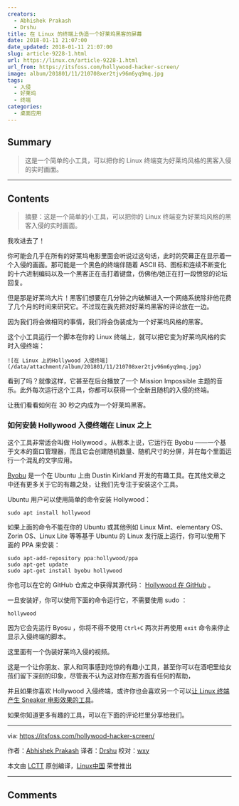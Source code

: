 ```yaml
---
creators:
  - Abhishek Prakash
  - Drshu
title: 在 Linux 的终端上伪造一个好莱坞黑客的屏幕
date: 2018-01-11 21:07:00
date_updated: 2018-01-11 21:07:00
slug: article-9228-1.html
url: https://linux.cn/article-9228-1.html
url_from: https://itsfoss.com/hollywood-hacker-screen/
image: album/201801/11/210708xer2tjv96m6yq9mq.jpg
tags:
  - 入侵
  - 好莱坞
  - 终端
categories:
  - 桌面应用
---
```


## Summary

> 这是一个简单的小工具，可以把你的 Linux 终端变为好莱坞风格的黑客入侵的实时画面。

***

<!-- more -->

## Contents

> 
> 摘要：这是一个简单的小工具，可以把你的 Linux 终端变为好莱坞风格的黑客入侵的实时画面。
> 
> 
> 

我攻进去了！

你可能会几乎在所有的好莱坞电影里面会听说过这句话，此时的荧幕正在显示着一个入侵的画面。那可能是一个黑色的终端伴随着 ASCII 码、图标和连续不断变化的十六进制编码以及一个黑客正在击打着键盘，仿佛他/她正在打一段愤怒的论坛回复。

但是那是好莱坞大片！黑客们想要在几分钟之内破解进入一个网络系统除非他花费了几个月的时间来研究它。不过现在我先把对好莱坞黑客的评论放在一边。

因为我们将会做相同的事情，我们将会伪装成为一个好莱坞风格的黑客。

这个小工具运行一个脚本在你的 Linux 终端上，就可以把它变为好莱坞风格的实时入侵终端：

`![在 Linux 上的Hollywood 入侵终端](/data/attachment/album/201801/11/210708xer2tjv96m6yq9mq.jpg)`

看到了吗？就像这样，它甚至在后台播放了一个 Mission Impossible 主题的音乐。此外每次运行这个工具，你都可以获得一个全新且随机的入侵的终端。

让我们看看如何在 30 秒之内成为一个好莱坞黑客。

### 如何安装 Hollywood 入侵终端在 Linux 之上

这个工具非常适合叫做 Hollywood 。从根本上说，它运行在 Byobu ——一个基于文本的窗口管理器，而且它会创建随机数量、随机尺寸的分屏，并在每个里面运行一个混乱的文字应用。

[Byobu](http://byobu.co/) 是一个在 Ubuntu 上由 Dustin Kirkland 开发的有趣工具。在其他文章之中还有更多关于它的有趣之处，让我们先专注于安装这个工具。

Ubuntu 用户可以使用简单的命令安装 Hollywood：

```shell
sudo apt install hollywood
```

如果上面的命令不能在你的 Ubuntu 或其他例如 Linux Mint、elementary OS、Zorin OS、Linux Lite 等等基于 Ubuntu 的 Linux 发行版上运行，你可以使用下面的 PPA 来安装：

```shell
sudo apt-add-repository ppa:hollywood/ppa
sudo apt-get update
sudo apt-get install byobu hollywood
```

你也可以在它的 GitHub 仓库之中获得其源代码： [Hollywood 在 GitHub](https://github.com/dustinkirkland/hollywood) 。

一旦安装好，你可以使用下面的命令运行它，不需要使用 sudo ：

```shell
hollywood
```

因为它会先运行 Byosu ，你将不得不使用 `Ctrl+C` 两次并再使用 `exit` 命令来停止显示入侵终端的脚本。

这里面有一个伪装好莱坞入侵的视频。

这是一个让你朋友、家人和同事感到吃惊的有趣小工具，甚至你可以在酒吧里给女孩们留下深刻的印象，尽管我不认为这对你在那方面有任何的帮助，

并且如果你喜欢 Hollywood 入侵终端，或许你也会喜欢另一个可以[让 Linux 终端产生 Sneaker 电影效果的工具](https://itsfoss.com/sneakers-movie-effect-linux/)。

如果你知道更多有趣的工具，可以在下面的评论栏里分享给我们。

---

via: <https://itsfoss.com/hollywood-hacker-screen/>

作者：[Abhishek Prakash](https://itsfoss.com/author/abhishek/) 译者：[Drshu](https://github.com/Drshu) 校对：[wxy](https://github.com/wxy)

本文由 [LCTT](https://github.com/LCTT/TranslateProject) 原创编译，[Linux中国](https://linux.cn/) 荣誉推出

***

## Comments
